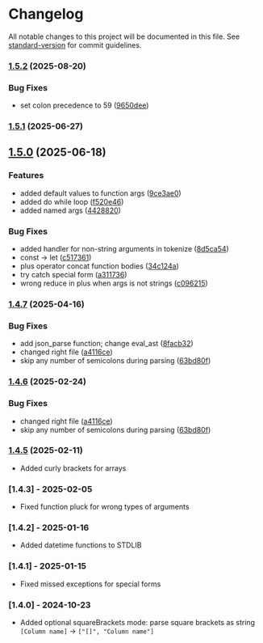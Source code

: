 # Changelog

All notable changes to this project will be documented in this file. See [standard-version](https://github.com/conventional-changelog/standard-version) for commit guidelines.

### [1.5.2](https://gito.luxms.com/luxmsbi/luxmsbi-lpe/compare/v1.5.1...v1.5.2) (2025-08-20)


### Bug Fixes

* set colon precedence to 59 ([9650dee](https://gito.luxms.com/luxmsbi/luxmsbi-lpe/commit/9650deeb1a6623266f28435cd9947fb7246999a0))

### [1.5.1](https://gito.luxms.com/luxmsbi/luxmsbi-lpe/compare/v1.5.0...v1.5.1) (2025-06-27)

## [1.5.0](https://gito.luxms.com/luxmsbi/luxmsbi-lpe/compare/v1.4.7...v1.5.0) (2025-06-18)


### Features

* added default values to function args ([9ce3ae0](https://gito.luxms.com/luxmsbi/luxmsbi-lpe/commit/9ce3ae009e5688513e81259c6b47a184e5a4df78))
* added do while loop ([f520e46](https://gito.luxms.com/luxmsbi/luxmsbi-lpe/commit/f520e46712947728548a73b5c0cef5bd351b1352))
* added named args ([4428820](https://gito.luxms.com/luxmsbi/luxmsbi-lpe/commit/4428820eeebdbd3e9ee08b7225af3987e8132545))


### Bug Fixes

* added handler for non-string arguments in tokenize ([8d5ca54](https://gito.luxms.com/luxmsbi/luxmsbi-lpe/commit/8d5ca54d5b7a3278e90b227b697d6aea66f3661a))
* const -> let ([c517361](https://gito.luxms.com/luxmsbi/luxmsbi-lpe/commit/c5173610666fefc192c934e910db6634ac2229d3))
* plus operator concat function bodies ([34c124a](https://gito.luxms.com/luxmsbi/luxmsbi-lpe/commit/34c124a589efed31451c46ef7f9b673abed0d724))
* try catch special form ([a311736](https://gito.luxms.com/luxmsbi/luxmsbi-lpe/commit/a3117366265f0978b4e16774174d176abdcbb6ac))
* wrong reduce in plus when args is not strings ([c096215](https://gito.luxms.com/luxmsbi/luxmsbi-lpe/commit/c0962155b96780baea0455a5b55ffe7ac1adf8de))

### [1.4.7](https://gito.luxms.com/luxmsbi/luxmsbi-lpe/compare/v1.4.5...v1.4.7) (2025-04-16)


### Bug Fixes

* add json_parse function; change eval_ast ([8facb32](https://gito.luxms.com/luxmsbi/luxmsbi-lpe/commit/8facb3293ba161aa0b60354198836211e262b1b8))
* changed right file ([a4116ce](https://gito.luxms.com/luxmsbi/luxmsbi-lpe/commit/a4116ce192e39905870ddeed23ab366035af99ae))
* skip any number of semicolons during parsing ([63bd80f](https://gito.luxms.com/luxmsbi/luxmsbi-lpe/commit/63bd80fd834dfc02b06d74e1af6dd48be132e9e1))

### [1.4.6](https://gito.luxms.com/luxmsbi/luxmsbi-lpe/compare/v1.4.5...v1.4.6) (2025-02-24)


### Bug Fixes

* changed right file ([a4116ce](https://gito.luxms.com/luxmsbi/luxmsbi-lpe/commit/a4116ce192e39905870ddeed23ab366035af99ae))
* skip any number of semicolons during parsing ([63bd80f](https://gito.luxms.com/luxmsbi/luxmsbi-lpe/commit/63bd80fd834dfc02b06d74e1af6dd48be132e9e1))

### [1.4.5](https://github.com/luxms/luxmsbi-lpe/compare/v1.4.3...v1.4.5) (2025-02-11)
- Added curly brackets for arrays

### [1.4.3] - 2025-02-05
- Fixed function pluck for wrong types of arguments

### [1.4.2] - 2025-01-16
- Added datetime functions to STDLIB 

### [1.4.1] - 2025-01-15
- Fixed missed exceptions for special forms

### [1.4.0] - 2024-10-23
- Added optional squareBrackets mode: parse square brackets as string `[Column name]` -> `["[]", "Column name"]` 
